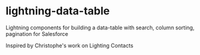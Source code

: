 # lightning-data-table
Lightning components for building a data-table with search, column sorting, pagination for Salesforce

Inspired by Christophe's work on Lighting Contacts
